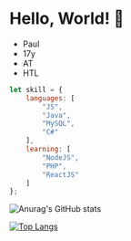 # Hello, World! 👋

* Paul
* 17y
* AT
* HTL

```javascript
let skill = {
	languages: [
		"JS",
		"Java",
		"MySQL",
		"C#"
	],
	learning: [
		"NodeJS",
		"PHP",
		"ReactJS"
	]
};
```

![Anurag's GitHub stats](https://github-readme-stats.vercel.app/api?username=TheConsoleLog&count_private=true&theme=synthwave&show_icons=true)
<!--
themes: toykionight, dark, cobalt, synthwave
-->
[![Top Langs](https://github-readme-stats.vercel.app/api/top-langs/?username=TheConsoleLog&langs_count=8&theme=synthwave&count_private=true)](https://github.com/anuraghazra/github-readme-stats)
